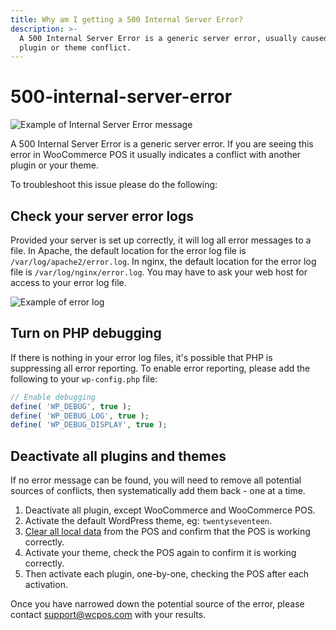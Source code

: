 ```yaml
---
title: Why am I getting a 500 Internal Server Error?
description: >-
  A 500 Internal Server Error is a generic server error, usually caused by
  plugin or theme conflict.
---
```


# 500-internal-server-error

![Example of Internal Server Error message](https://wcpos.com/wp-content/uploads/2017/01/500-internal-server-error.png)

A 500 Internal Server Error is a generic server error. If you are seeing this error in WooCommerce POS it usually indicates a conflict with another plugin or your theme.

To troubleshoot this issue please do the following:

## Check your server error logs

Provided your server is set up correctly, it will log all error messages to a file. In Apache, the default location for the error log file is `/var/log/apache2/error.log`. In nginx, the default location for the error log file is `/var/log/nginx/error.log`. You may have to ask your web host for access to your error log file.

![Example of error log](https://wcpos.com/wp-content/uploads/2017/01/error_log.png)

## Turn on PHP debugging

If there is nothing in your error log files, it's possible that PHP is suppressing all error reporting. To enable error reporting, please add the following to your `wp-config.php` file:

```php
// Enable debugging
define( 'WP_DEBUG', true );
define( 'WP_DEBUG_LOG', true );
define( 'WP_DEBUG_DISPLAY', true );
```

## Deactivate all plugins and themes

If no error message can be found, you will need to remove all potential sources of conflicts, then systematically add them back - one at a time.

1. Deactivate all plugin, except WooCommerce and WooCommerce POS.
2. Activate the default WordPress theme, eg: `twentyseventeen`.
3. [Clear all local data](clear-local-data.md) from the POS and confirm that the POS is working correctly.
4. Activate your theme, check the POS again to confirm it is working correctly.
5. Then activate each plugin, one-by-one, checking the POS after each activation.

Once you have narrowed down the potential source of the error, please contact [support@wcpos.com](mailto:support@wcpos.com) with your results.

